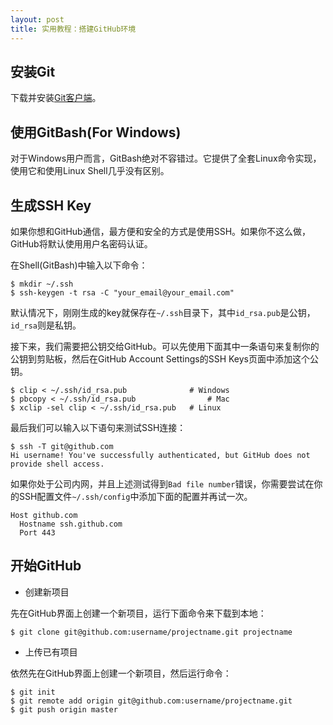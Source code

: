 ```yaml
---
layout: post
title: 实用教程：搭建GitHub环境
---
```


安装Git
-------
下载并安装[Git客户端](http://git-scm.com/downloads)。

使用GitBash(For Windows)
-------
对于Windows用户而言，GitBash绝对不容错过。它提供了全套Linux命令实现，使用它和使用Linux Shell几乎没有区别。

生成SSH Key
-------
如果你想和GitHub通信，最方便和安全的方式是使用SSH。如果你不这么做，GitHub将默认使用用户名密码认证。

在Shell(GitBash)中输入以下命令：
		
	$ mkdir ~/.ssh
	$ ssh-keygen -t rsa -C "your_email@your_email.com"

默认情况下，刚刚生成的key就保存在`~/.ssh`目录下，其中`id_rsa.pub`是公钥，`id_rsa`则是私钥。

接下来，我们需要把公钥交给GitHub。可以先使用下面其中一条语句来复制你的公钥到剪贴板，然后在GitHub Account Settings的SSH Keys页面中添加这个公钥。

	$ clip < ~/.ssh/id_rsa.pub 				# Windows
	$ pbcopy < ~/.ssh/id_rsa.pub 				# Mac
	$ xclip -sel clip < ~/.ssh/id_rsa.pub 	# Linux

最后我们可以输入以下语句来测试SSH连接：

	$ ssh -T git@github.com
	Hi username! You've successfully authenticated, but GitHub does not provide shell access.

如果你处于公司内网，并且上述测试得到`Bad file number`错误，你需要尝试在你的SSH配置文件`~/.ssh/config`中添加下面的配置并再试一次。

	Host github.com
	  Hostname ssh.github.com
	  Port 443

开始GitHub
------
- 创建新项目

先在GitHub界面上创建一个新项目，运行下面命令来下载到本地：

	$ git clone git@github.com:username/projectname.git projectname

- 上传已有项目

依然先在GitHub界面上创建一个新项目，然后运行命令：

	$ git init
	$ git remote add origin git@github.com:username/projectname.git
	$ git push origin master
